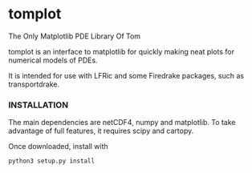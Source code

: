 # tomplot
The Only Matplotlib PDE Library Of Tom

tomplot is an interface to matplotlib for quickly making neat plots for
numerical models of PDEs.

It is intended for use with LFRic and some Firedrake packages, such as
transportdrake.

### INSTALLATION

The main dependencies are netCDF4, numpy and matplotlib. To take advantage of
full features, it requires scipy and cartopy.

Once downloaded, install with
```
python3 setup.py install
```
